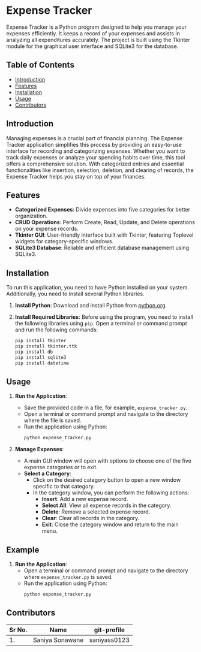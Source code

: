 # Expense Tracker

Expense Tracker is a Python program designed to help you manage your expenses efficiently. It keeps a record of your expenses and assists in analyzing all expenditures accurately. The project is built using the Tkinter module for the graphical user interface and SQLite3 for the database.

## Table of Contents

- [Introduction](#introduction)
- [Features](#features)
- [Installation](#installation)
- [Usage](#usage)
- [Contributors](#contributors)

## Introduction

Managing expenses is a crucial part of financial planning. The Expense Tracker application simplifies this process by providing an easy-to-use interface for recording and categorizing expenses. Whether you want to track daily expenses or analyze your spending habits over time, this tool offers a comprehensive solution. With categorized entries and essential functionalities like insertion, selection, deletion, and clearing of records, the Expense Tracker helps you stay on top of your finances.

## Features

- **Categorized Expenses**: Divide expenses into five categories for better organization.
- **CRUD Operations**: Perform Create, Read, Update, and Delete operations on your expense records.
- **Tkinter GUI**: User-friendly interface built with Tkinter, featuring Toplevel widgets for category-specific windows.
- **SQLite3 Database**: Reliable and efficient database management using SQLite3.

## Installation

To run this application, you need to have Python installed on your system. Additionally, you need to install several Python libraries.

1. **Install Python**: Download and install Python from [python.org](https://www.python.org/).

2. **Install Required Libraries**:
   Before using the program, you need to install the following libraries using `pip`. Open a terminal or command prompt and run the following commands:
   ```bash
   pip install tkinter
   pip install tkinter.ttk
   pip install db
   pip install sqlite3
   pip install datetime

## Usage

1. **Run the Application**:
   - Save the provided code in a file, for example, `expense_tracker.py`.
   - Open a terminal or command prompt and navigate to the directory where the file is saved.
   - Run the application using Python:
     ```bash
     python expense_tracker.py
     ```

2. **Manage Expenses**:
   - A main GUI window will open with options to choose one of the five expense categories or to exit.
   - **Select a Category**:
     - Click on the desired category button to open a new window specific to that category.
     - In the category window, you can perform the following actions:
       - **Insert**: Add a new expense record.
       - **Select All**: View all expense records in the category.
       - **Delete**: Remove a selected expense record.
       - **Clear**: Clear all records in the category.
       - **Exit**: Close the category window and return to the main menu.

## Example

1. **Run the Application**:
   - Open a terminal or command prompt and navigate to the directory where `expense_tracker.py` is saved.
   - Run the application using Python:
     ```bash
     python expense_tracker.py
     ```

## Contributors
| Sr No. | Name               |  git-profile     | 
| -------| -------------------| -----------------| 
| 1.     | Saniya Sonawane    |  saniyass0123    | 
